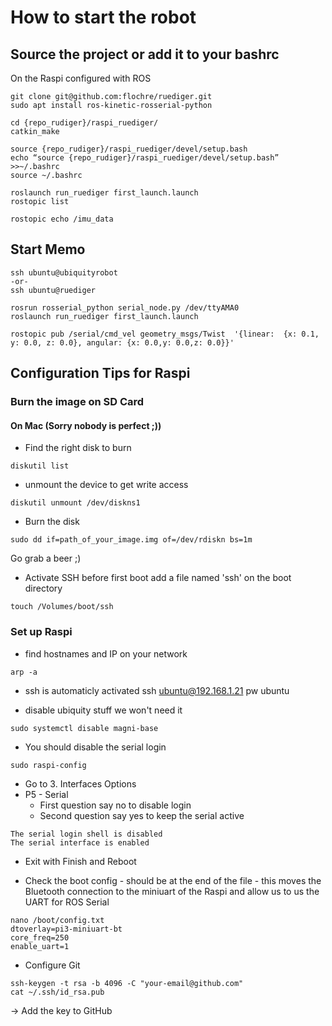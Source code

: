 # How to start the robot
## Source the project or add it to your bashrc
On the Raspi configured with ROS

```
git clone git@github.com:flochre/ruediger.git
sudo apt install ros-kinetic-rosserial-python
```

```
cd {repo_rudiger}/raspi_ruediger/
catkin_make
```

```
source {repo_rudiger}/raspi_ruediger/devel/setup.bash
echo “source {repo_rudiger}/raspi_ruediger/devel/setup.bash” >>~/.bashrc
source ~/.bashrc
```

```
roslaunch run_ruediger first_launch.launch
rostopic list
```
```
rostopic echo /imu_data
```

## Start Memo
```
ssh ubuntu@ubiquityrobot
-or-
ssh ubuntu@ruediger

rosrun rosserial_python serial_node.py /dev/ttyAMA0
roslaunch run_ruediger first_launch.launch

rostopic pub /serial/cmd_vel geometry_msgs/Twist  '{linear:  {x: 0.1, y: 0.0, z: 0.0}, angular: {x: 0.0,y: 0.0,z: 0.0}}'

```

## Configuration Tips for Raspi
### Burn the image on SD Card
#### On Mac (Sorry nobody is perfect ;))
- Find the right disk to burn
```shell
diskutil list
```
- unmount the device to get write access
```shell
diskutil unmount /dev/diskns1
```
- Burn the disk
```shell
sudo dd if=path_of_your_image.img of=/dev/rdiskn bs=1m
```
Go grab a beer ;) 
- Activate SSH before first boot
add a file named 'ssh' on the boot directory
```
touch /Volumes/boot/ssh
```

### Set up Raspi
- find hostnames and IP on your network
```
arp -a
```

- ssh is automaticly activated
    ssh ubuntu@192.168.1.21 
    pw ubuntu

- disable ubiquity stuff we won't need it
```
sudo systemctl disable magni-base
```

- You should disable the serial login
```
sudo raspi-config
```
- Go to 3. Interfaces Options
- P5 - Serial
    - First question say no to disable login
    - Second question say yes to keep the serial active

```
The serial login shell is disabled
The serial interface is enabled 
```
- Exit with Finish and Reboot

- Check the boot config - should be at the end of the file - this moves the Bluetooth connection to the miniuart of the Raspi and allow us to us the UART for ROS Serial 
```
nano /boot/config.txt 
dtoverlay=pi3-miniuart-bt
core_freq=250
enable_uart=1
```

- Configure Git
```
ssh-keygen -t rsa -b 4096 -C "your-email@github.com"
cat ~/.ssh/id_rsa.pub
```
-> Add the key to GitHub
